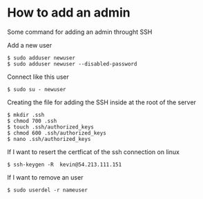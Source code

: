 # How to add an admin
Some command for adding an admin throught SSH

Add a new user
```
$ sudo adduser newuser
$ sudo adduser newuser --disabled-password
```

Connect like this user
```
$ sudo su - newuser
```

Creating the file for adding the SSH inside at the root of the server
```
$ mkdir .ssh
$ chmod 700 .ssh
$ touch .ssh/authorized_keys
$ chmod 600 .ssh/authorized_keys
$ nano .ssh/authorized_keys
```

If I want to resert the certficat of the ssh connection on linux
```
$ ssh-keygen -R  kevin@54.213.111.151
```

If I want to remove an user
```
$ sudo userdel -r nameuser
```






